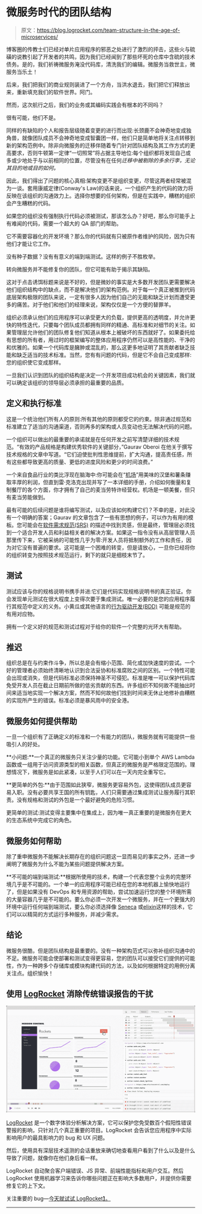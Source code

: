 # 微服务时代的团队结构

> 原文：<https://blog.logrocket.com/team-structure-in-the-age-of-microservices/>

博客圈的传教士们已经对单片应用程序的邪恶之处进行了激烈的抨击，这些火与硫磺的说教引起了开发者的共鸣，因为我们已经闻到了那些坏死的仓库中含硫的技术债务。是的，我们祈祷微服务淹没代码库，清洗我们的编辑。微服务当救世主，微服务当乐土！

后来，我们把我们的商业规则装进了一个方舟，当洪水退去，我们把它们释放出来，重新填充我们的软件世界。阿门。

然而，这次航行之后，我们的业务或其编码实践会有根本的不同吗？

很有可能，他们不是。

同样的有缺陷的个人和报告层级随着变更的进行而出现:长颈鹿不会神奇地变成独角兽，就像团队成员不会神奇地变成智囊团一样，他们只是简单地将关注点转移到新的架构范例中。除非向微服务的迁移伴随着专门针对团队结构及其工作方式的更高要求，否则牛顿第一定律“一切照常”将占据主导地位:每个组织都将发现自己或多或少地处于与以前相同的位置，尽管没有在任何*迁移中被剔除的多余行李，无论其目的地或目的如何。*

因此，我们得出了问题的核心真相:架构变更不是组织变更，尽管这两者经常被混为一谈。套用康威定律(Conway's Law)的话来说，一个组织产生的代码的效力将反映在该组织的沟通效力上。选择你想要的任何架构，但是在实践中，糟糕的组织会产生糟糕的代码。

如果您的组织没有强制执行代码必须被测试，那该怎么办？好吧，那么你可能手上有难闻的代码，需要一个超大的 QA 部门的帮助。

它不需要容器化的开发环境？那么你的代码就有只被原作者维护的风险，因为只有他们才能让它工作。

没有种子数据？没有有意义的端到端测试。这样的例子不胜枚举。

转向微服务并不能修复你的团队，但它可能有助于揭示其缺陷。

这对于点击诱饵标题来说是不好的，但是微妙的事实是大多数开发团队更需要解决他们组织结构中的缺点，而不是解决他们的架构范例。对于每一个真正被推到代码底层架构极限的团队来说，一定有很多人因为他们自己的无能和缺乏计划而遭受更多的痛苦。对于他们和他们的经理来说，架构仅仅是一个方便的替罪羊。

组织必须承认他们的应用程序可以承受更大的负载，提供更高的透明度，并允许更快的特性迭代，只要每个团队成员都拥有同样的精通、高标准和对细节的关注。如果管理层允许他们的团队修复他们知道从根本上被破坏的东西就好了。如果委托给有思想的所有者，用过时的框架编写的整体应用程序仍然可以是高性能的、干净的和优雅的。如果一个代码库是臃肿或混乱的，那么这更多地证明了其贡献者缺乏技能和缺乏适当的技术标准。当然，您有有问题的代码，但是它不会自己变成那样:您的组织使它变成那样。

一旦我们认识到团队的组织结构是决定一个开发项目成功机会的关键因素，我们就可以确定该组织的领导层必须承担的最重要的品质。

## 定义和执行标准

这是一个统治他们所有人的原则:所有其他的原则都受它的约束。除非通过规范和标准建立了适当的沟通渠道，否则再多的架构或人员变动也无法解决代码的问题。

一个组织可以做出的最重要的承诺就是在任何开发之前写清楚详细的技术规范。“有效的产品规格是构建优秀软件的关键部分，”Gaurav Oberoi 在他关于撰写技术规格的文章中写道。“它们迫使批判性思维提前，扩大沟通，提高责任感，所有这些都导致更高的质量、更低的进度风险和更少的时间浪费。”

一个来自食品行业的类比浮现在脑海中:你可能会在“[机场](http://www.thatericalper.com/2015/05/04/this-is-what-the-very-first-mcdonalds-restaurant-looked-like/)”用美味的汉堡和薯条赚取丰厚的利润，但直到雷·克洛克出现并写了一本详细的手册，介绍如何衡量和复制餐厅的各个方面，你才拥有了自己的麦当劳特许经营权。机场是一顿美餐，但只有麦当劳能做到。

最有可能的后续问题是谁将编写测试，以及应该如何构建它们？不幸的是，对此没有一个明确的答案；Gaurav 的文章包含了一些有思想的例子，可以作为有用的模板。您可能会在[软件需求规范(SRS)](https://en.wikipedia.org/wiki/Software_requirements_specification) 的描述中找到灵感，但是最终，管理层必须找到一个适合开发人员和利益相关者的解决方案。如果这一指令没有从高层管理人员那里传下来，它被采纳的可能性几乎为零:开发人员将抵制额外的工作和责任，因为对它没有普遍的要求。这可能是一个困难的转变，但是请放心，一旦你已经将你的组织转变为按照技术规范运行，剩下的就只是细枝末节了。

## 测试

测试应该与你的规格说明书携手并进:它们是代码实现规格说明书的真正验证。你会发现单元测试在很大程度上变得次要于集成测试。唯一必要的是您的应用程序履行其规范中定义的义务。小黄瓜或其他语言的[行为驱动开发(BDD)](https://en.wikipedia.org/wiki/Behavior-driven_development) 可能是规范的有用对应物。

拥有一个定义好的规范和测试过程对于给你的软件一个完整的光环大有帮助。

## 推迟

组织总是在与约束作斗争，所以总是会有缩小范围、简化或加快速度的尝试。一个好的管理者必须始终清晰地认识到合法妥协和标准腐败之间的区别。一个特性可能会出现或消失，但是代码标准必须保持神圣不可侵犯。标准是唯一可以保护代码库免受开发人员在截止日期前所做的低劣贡献的东西。许多组织不知何故不能抽出时间来适当地实现一个解决方案，然而不知何故他们找到时间来无休止地修补由糟糕的实现所产生的错误。标准必须是暴风雨中的安全港。

## 微服务如何提供帮助

一旦一个组织有了正确定义的标准和一个有能力的团队，微服务就有可能提供一些吸引人的好处。

**小问题:**一个真正的微服务只关注少量的功能。它可能小到单个 AWS Lambda 函数或一组用于访问资源类型的相关函数，但真正的微服务是严格限定范围的。理想情况下，微服务是如此紧凑，以至于人们可以在一天内完全重写它。

**更简单的外包:**由于范围如此狭窄，微服务更容易外包，这使得团队成员更容易入职。没有必要共享王国的所有钥匙，人们只需要通过集成测试让服务履行其职责。没有规格和测试的外包是一个最好避免的危险习惯。

更简单的测试:测试变得主要集中在集成上，因为唯一真正重要的是微服务在更大的生态系统中完成它的角色。

## 微服务如何帮助

除了重申微服务不能解决长期存在的组织问题这一显而易见的事实之外，还进一步阐明了微服务为什么不能为某些问题提供解决方案。

**不可能的端到端测试:**根据所使用的技术，构建一个代表您整个业务的完整环境几乎是不可能的。一个单一的应用程序可能已经在您的本地机器上愉快地运行了，但是如果没有 DevOps 和专用资源的帮助，尝试加速运行您的整个环境所需的大量容器几乎是不可能的。要么你必须一次开发一个微服务，并在一个更强大的环境中运行任何端到端测试，要么你必须选择像 [Seneca](http://senecajs.org/) 或[elixin](https://elixir-lang.org/)这样的技术，它们可以以精简的方式运行多种服务，并减少需求。

## 结论

微服务很酷，但是团队结构是最重要的。没有一种架构范式可以弥补组织沟通中的不足。微服务可能会使部署和测试变得更容易，您的团队可以接受它们提供的可能性，作为一种跨多个存储库或模块构建代码的方法，以及如何根据特定的用例分离关注点。组织愉快！

## 使用 [LogRocket](https://lp.logrocket.com/blg/signup) 消除传统错误报告的干扰

[![LogRocket Dashboard Free Trial Banner](img/d6f5a5dd739296c1dd7aab3d5e77eeb9.png)](https://lp.logrocket.com/blg/signup)

[LogRocket](https://lp.logrocket.com/blg/signup) 是一个数字体验分析解决方案，它可以保护您免受数百个假阳性错误警报的影响，只针对几个真正重要的项目。LogRocket 会告诉您应用程序中实际影响用户的最具影响力的 bug 和 UX 问题。

然后，使用具有深层技术遥测的会话重放来确切地查看用户看到了什么以及是什么导致了问题，就像你在他们身后看一样。

LogRocket 自动聚合客户端错误、JS 异常、前端性能指标和用户交互。然后 LogRocket 使用机器学习来告诉你哪些问题正在影响大多数用户，并提供你需要修复它的上下文。

关注重要的 bug—[今天就试试 LogRocket】。](https://lp.logrocket.com/blg/signup-issue-free)

* * *